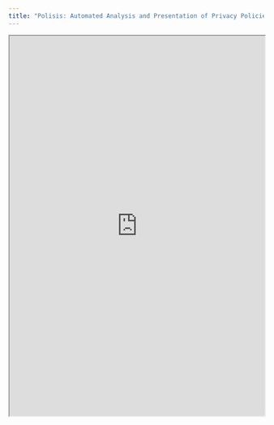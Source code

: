 ```yaml
---
title: "Polisis: Automated Analysis and Presentation of Privacy Policies Using Deep Learning"
---
```



<iframe height="750" width="100%" src="https://ewelton.github.io/ktest/wiki.html#Polisis:%20Automated%20Analysis%20and%20Presentation%20of%20Privacy%20Policies%20Using%20Deep%20Learning"></iframe>
